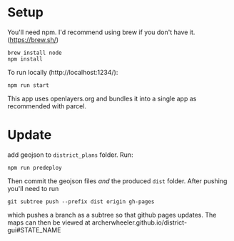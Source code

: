 # Setup
You'll need npm. I'd recommend using brew if you don't have it. (https://brew.sh/)

```
brew install node
npm install
```

To run locally (http://localhost:1234/):
```
npm run start
```

This app uses openlayers.org and bundles it into a single app as recommended with parcel.

# Update
add geojson to `district_plans` folder. Run:
```
npm run predeploy
```
Then commit the geojson files *and* the produced `dist` folder. After pushing you'll need to run
```
git subtree push --prefix dist origin gh-pages
```
which pushes a branch as a subtree so that github pages updates. The maps can then be viewed at archerwheeler.github.io/district-gui#STATE_NAME